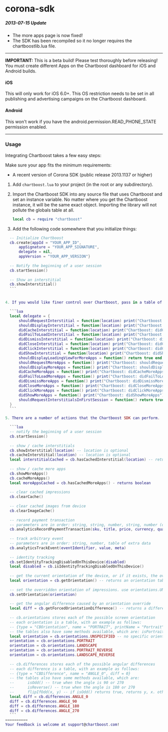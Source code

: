 corona-sdk
==========

##### 2013-07-15 Update

* The more apps page is now fixed! 
* The SDK has been recompiled so it no longer requires the chartboostlib.lua file.

-----

__IMPORTANT:__ This is a beta build! Please test thoroughly before releasing! You must create different Apps on the Chartboost dashboard for iOS and Android builds.

#### iOS

This will only work for iOS 6.0+. This OS restriction needs to be set in all publishing and advertising campaigns on the Chartboost dashboard.

#### Android

This won't work if you have the android.permission.READ_PHONE_STATE permission enabled.

-----

### Usage

Integrating Chartboost takes a few easy steps:

Make sure your app fits the minimum requirements:
- A recent version of Corona SDK (public release 2013.1137 or higher)

 1. Add `chartboost.lua` to your project (in the root or any subdirectory).

 2. Import the Chartboost SDK into any source file that uses Chartboost and set an instance variable.  No matter where you get the Chartboost instance, it will be the same exact object.  Importing the library will not pollute the globals table at all.
    
    ```lua
    local cb = require "chartboost"
    ```
    
 3. Add the following code somewhere that you initialize things:

  ```lua 
	-- Initialize Chartboost
	cb.create{appId = "YOUR_APP_ID",
		appSignature = "YOUR_APP_SIGNATURE",
		delegate = nil,
		appVersion = "YOUR_APP_VERSION"}
	
	-- Notify the beginning of a user session
	cb.startSession()
	
	-- Show an interstitial
	cb.showInterstitial() 
	```


 4. If you would like finer control over Chartboost, pass in a table of functions as the delegate in the create method above. The following is a complete delegate table.  The methods are all optional -- you need only implement the ones you want.  Finally, each method below that returns a boolean defaults to true if no function is provided.

	```lua
	local delegate = {
		shouldRequestInterstitial = function(location) print("Chartboost: shouldRequestInterstitial " .. location .. "?"); return true end,
		shouldDisplayInterstitial = function(location) print("Chartboost: shouldDisplayInterstitial " .. location .. "?"); return true end,
		didCacheInterstitial = function(location) print("Chartboost: didCacheInterstitial " .. location); return end,
		didFailToLoadInterstitial = function(location) print("Chartboost: didFailToLoadInterstitial " .. location); return end,
		didDismissInterstitial = function(location) print("Chartboost: didDismissInterstitial " .. location); return end,
		didCloseInterstitial = function(location) print("Chartboost: didCloseInterstitial " .. location); return end,
		didClickInterstitial = function(location) print("Chartboost: didClickInterstitial " .. location); return end,
		didShowInterstitial = function(location) print("Chartboost: didShowInterstitial " .. location); return end,
		shouldDisplayLoadingViewForMoreApps = function() return true end,
		shouldRequestMoreApps = function() print("Chartboost: shouldRequestMoreApps"); return true end,
		shouldDisplayMoreApps = function() print("Chartboost: shouldDisplayMoreApps"); return true end,
		didCacheMoreApps = function() print("Chartboost: didCacheMoreApps"); return end,
		didFailToLoadMoreApps = function() print("Chartboost: didFailToLoadMoreApps"); return end,
		didDismissMoreApps = function() print("Chartboost: didDismissMoreApps"); return end,
		didCloseMoreApps = function() print("Chartboost: didCloseMoreApps"); return end,
		didClickMoreApps = function() print("Chartboost: didClickMoreApps"); return end,
		didShowMoreApps = function() print("Chartboost: didShowMoreApps"); return end,
		shouldRequestInterstitialsInFirstSession = function() return true end
	}
	```

 5. There are a number of actions that the Chartboost SDK can perform.  The following code demonstrates them all:
 
	```lua
	-- notify the beginning of a user session
	cb.startSession()
	
	-- show / cache interstitials
	cb.showInterstitial(location) -- location is optional
	cb.cacheInterstitial(location) -- location is optional
	local interstitialCached = cb.hasCachedInterstitial(location) -- returns boolean, location is optional
	
	-- show / cache more apps
	cb.showMoreApps()
	cb.cacheMoreApps()
	local moreAppsCached = cb.hasCachedMoreApps() - returns boolean
	
	-- clear cached impressions
	cb.clearCache()
	
	-- clear cached images from device
	cb.clearImageCache()
	
	-- record payment transaction
	-- parameters are in order: string, string, number, string, number (decimal will be truncated), table of extra data
	cb.analyticsRecordPaymentTransaction(sku, title, price, currency, quantity, meta)
	
	-- track arbitrary event
	-- parameters are in order: string, number, table of extra data
	cb.analyticsTrackEvent(eventIdentifier, value, meta)
	
	-- identity tracking
	cb.setIdentityTrackingDisabledOnThisDevice(disabled)
	local disabled = cb.isIdentityTrackingDisabledOnThisDevice()
	
	-- get the current orientation of the device, or if it exists, the overridden orientation of impressions
	local orientation = cb.getOrientation() -- returns an orientation table, see below
	
	-- set the overridden orientation of impressions. use orientations.UNSPECIFIED or nil to remove any override.
	cb.setOrientation(orientation)
	
	-- get the angular difference caused by an orientation override
	local diff = cb.getForcedOrientationDifference() -- returns a difference table, see below
	
	-- cb.orientations stores each of the possible screen orientation
	-- each orientation is a table, with an example as follows:
	-- {type = "CBOrientation", name = "PORTRAIT", printName = "Portrait", angle = 0}
	-- the tables also have some methods available, which are: isPortrait(), isLandscape(), rotate90(), rotate180(), rotate270()
	local orientation = cb.orientations.UNSPECIFIED -- no specific orientation
	orientation = cb.orientations.PORTRAIT
	orientation = cb.orientations.LANDSCAPE
	orientation = cb.orientations.PORTRAIT_REVERSE
	orientation = cb.orientations.LANDSCAPE_REVERSE
	
	-- cb.differences stores each of the possible angular differences
	-- each difference is a table, with an example as follows:
	-- {type = "CBDifference", name = "ANGLE_0", diff = 0}
	-- the tables also have some methods available, which are:
	--		isOdd() -- true when the angle is 90 or 270
	--		isReverse() -- true when the angle is 180 or 270
	--		flipIfOdd(x, y) -- if isOdd() returns true, returns y, x. otherwise, returns x, y.
	local diff = cb.differences.ANGLE_0
	diff = cb.differences.ANGLE_90
	diff = cb.differences.ANGLE_180
	diff = cb.differences.ANGLE_270
	```
==========
Your feedback is welcome at support@chartboost.com!
